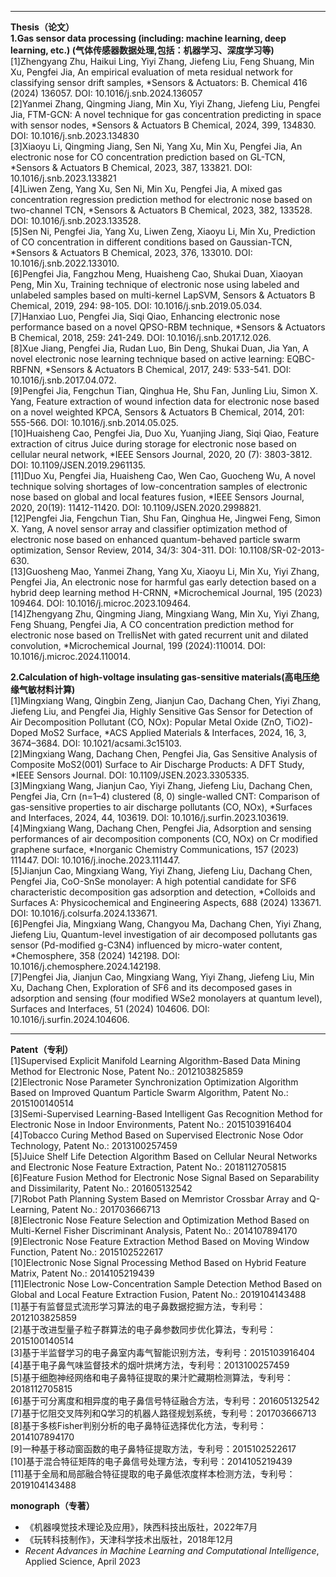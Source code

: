 ---
**Thesis（论文）**  
**1.Gas sensor data processing (including: machine learning, deep learning, etc.) (气体传感器数据处理,包括：机器学习、深度学习等)**  
[1]Zhengyang Zhu, Haikui Ling, Yiyi Zhang, Jiefeng Liu, Feng Shuang, Min Xu, Pengfei Jia, An empirical evaluation of meta residual network for classifying sensor drift samples, *Sensors & Actuators: B. Chemical 416 (2024) 136057. DOI: 10.1016/j.snb.2024.136057  
[2]Yanmei Zhang, Qingming Jiang, Min Xu, Yiyi Zhang, Jiefeng Liu, Pengfei Jia, FTM-GCN: A novel technique for gas concentration predicting in space with sensor nodes, *Sensors & Actuators B Chemical, 2024, 399, 134830. DOI: 10.1016/j.snb.2023.134830  
[3]Xiaoyu Li, Qingming Jiang, Sen Ni, Yang Xu, Min Xu, Pengfei Jia, An electronic nose for CO concentration prediction based on GL-TCN, *Sensors & Actuators B Chemical, 2023, 387, 133821. DOI: 10.1016/j.snb.2023.133821  
[4]Liwen Zeng, Yang Xu, Sen Ni, Min Xu, Pengfei Jia, A mixed gas concentration regression prediction method for electronic nose based on two-channel TCN, *Sensors & Actuators B Chemical, 2023, 382, 133528. DOI: 10.1016/j.snb.2023.133528.  
[5]Sen Ni, Pengfei Jia, Yang Xu, Liwen Zeng, Xiaoyu Li, Min Xu, Prediction of CO concentration in different conditions based on Gaussian-TCN, *Sensors & Actuators B Chemical, 2023, 376, 133010. DOI: 10.1016/j.snb.2022.133010.  
[6]Pengfei Jia, Fangzhou Meng, Huaisheng Cao, Shukai Duan, Xiaoyan Peng, Min Xu, Training technique of electronic nose using labeled and unlabeled samples based on multi-kernel LapSVM, Sensors & Actuators B Chemical, 2019, 294: 98-105. DOI: 10.1016/j.snb.2019.05.034.  
[7]Hanxiao Luo, Pengfei Jia, Siqi Qiao, Enhancing electronic nose performance based on a novel QPSO-RBM technique, *Sensors & Actuators B Chemical, 2018, 259: 241-249. DOI: 10.1016/j.snb.2017.12.026.  
[8]Xue Jiang, Pengfei Jia, Rudan Luo, Bin Deng, Shukai Duan, Jia Yan, A novel electronic nose learning technique based on active learning: EQBC-RBFNN, *Sensors & Actuators B Chemical, 2017, 249: 533-541. DOI: 10.1016/j.snb.2017.04.072.  
[9]Pengfei Jia, Fengchun Tian, Qinghua He, Shu Fan, Junling Liu, Simon X. Yang, Feature extraction of wound infection data for electronic nose based on a novel weighted KPCA, Sensors & Actuators B Chemical, 2014, 201: 555-566. DOI: 10.1016/j.snb.2014.05.025.  
[10]Huaisheng Cao, Pengfei Jia, Duo Xu, Yuanjing Jiang, Siqi Qiao, Feature extraction of citrus Juice during storage for electronic nose based on cellular neural network, *IEEE Sensors Journal, 2020, 20 (7): 3803-3812. DOI: 10.1109/JSEN.2019.2961135.  
[11]Duo Xu, Pengfei Jia, Huaisheng Cao, Wen Cao, Guocheng Wu, A novel technique solving shortages of low-concentration samples of electronic nose based on global and local features fusion, *IEEE Sensors Journal, 2020, 20(19): 11412-11420. DOI: 10.1109/JSEN.2020.2998821.  
[12]Pengfei Jia, Fengchun Tian, Shu Fan, Qinghua He, Jingwei Feng, Simon X. Yang, A novel sensor array and classifier optimization method of electronic nose based on enhanced quantum-behaved particle swarm optimization, Sensor Review, 2014, 34/3: 304-311. DOI: 10.1108/SR-02-2013-630.  
[13]Guosheng Mao, Yanmei Zhang, Yang Xu, Xiaoyu Li, Min Xu, Yiyi Zhang, Pengfei Jia, An electronic nose for harmful gas early detection based on a hybrid deep learning method H-CRNN, *Microchemical Journal, 195 (2023) 109464. DOI: 10.1016/j.microc.2023.109464.  
[14]Zhengyang Zhu, Qingming Jiang, Mingxiang Wang, Min Xu, Yiyi Zhang, Feng Shuang, Pengfei Jia, A CO concentration prediction method for electronic nose based on TrellisNet with gated recurrent unit and dilated convolution, *Microchemical Journal, 199 (2024):110014. DOI: 10.1016/j.microc.2024.110014.  

**2.Calculation of high-voltage insulating gas-sensitive materials(高电压绝缘气敏材料计算)**  
[1]Mingxiang Wang, Qingbin Zeng, Jianjun Cao, Dachang Chen, Yiyi Zhang, Jiefeng Liu, and Pengfei Jia, Highly Sensitive Gas Sensor for Detection of Air Decomposition Pollutant (CO, NOx): Popular Metal Oxide (ZnO, TiO2)-Doped MoS2 Surface, *ACS Applied Materials & Interfaces, 2024, 16, 3, 3674–3684. DOI: 10.1021/acsami.3c15103.  
[2]Mingxiang Wang, Dachang Chen, Pengfei Jia, Gas Sensitive Analysis of Composite MoS2(001) Surface to Air Discharge Products: A DFT Study, *IEEE Sensors Journal. DOI: 10.1109/JSEN.2023.3305335.  
[3]Mingxiang Wang, Jianjun Cao, Yiyi Zhang, Jiefeng Liu, Dachang Chen, Pengfei Jia, Crn (n=1–4) clustered (8, 0) single-walled CNT: Comparison of gas-sensitive properties to air discharge pollutants (CO, NOx), *Surfaces and Interfaces, 2024, 44, 103619. DOI: 10.1016/j.surfin.2023.103619.  
[4]Mingxiang Wang, Dachang Chen, Pengfei Jia, Adsorption and sensing performances of air decomposition components (CO, NOx) on Cr modified graphene surface, *Inorganic Chemistry Communications, 157 (2023) 111447. DOI: 10.1016/j.inoche.2023.111447.  
[5]Jianjun Cao, Mingxiang Wang, Yiyi Zhang, Jiefeng Liu, Dachang Chen, Pengfei Jia, CoO-SnSe monolayer: A high potential candidate for SF6 characteristic decomposition gas adsorption and detection, *Colloids and Surfaces A: Physicochemical and Engineering Aspects, 688 (2024) 133671. DOI: 10.1016/j.colsurfa.2024.133671.  
[6]Pengfei Jia, Mingxiang Wang, Changyou Ma, Dachang Chen, Yiyi Zhang, Jiefeng Liu, Quantum-level investigation of air decomposed pollutants gas sensor (Pd-modified g-C3N4) influenced by micro-water content, *Chemosphere, 358 (2024) 142198. DOI: 10.1016/j.chemosphere.2024.142198.  
[7]Pengfei Jia, Jianjun Cao, Mingxiang Wang, Yiyi Zhang, Jiefeng Liu, Min Xu, Dachang Chen, Exploration of SF6 and its decomposed gases in adsorption and sensing (four modified WSe2 monolayers at quantum level), Surfaces and Interfaces, 51 (2024) 104606. DOI: 10.1016/j.surfin.2024.104606.  

------
**Patent（专利）**  
[1]Supervised Explicit Manifold Learning Algorithm-Based Data Mining Method for Electronic Nose, Patent No.: 2012103825859  
[2]Electronic Nose Parameter Synchronization Optimization Algorithm Based on Improved Quantum Particle Swarm Algorithm, Patent No.: 2015100140514  
[3]Semi-Supervised Learning-Based Intelligent Gas Recognition Method for Electronic Nose in Indoor Environments, Patent No.: 2015103916404  
[4]Tobacco Curing Method Based on Supervised Electronic Nose Odor Technology, Patent No.: 2013100257459  
[5]Juice Shelf Life Detection Algorithm Based on Cellular Neural Networks and Electronic Nose Feature Extraction, Patent No.: 2018112705815  
[6]Feature Fusion Method for Electronic Nose Signal Based on Separability and Dissimilarity, Patent No.: 201605132542  
[7]Robot Path Planning System Based on Memristor Crossbar Array and Q-Learning, Patent No.: 201703666713  
[8]Electronic Nose Feature Selection and Optimization Method Based on Multi-Kernel Fisher Discriminant Analysis, Patent No.: 2014107894170  
[9]Electronic Nose Feature Extraction Method Based on Moving Window Function, Patent No.: 2015102522617  
[10]Electronic Nose Signal Processing Method Based on Hybrid Feature Matrix, Patent No.: 2014105219439  
[11]Electronic Nose Low-Concentration Sample Detection Method Based on Global and Local Feature Extraction Fusion, Patent No.: 2019104143488  
[1]基于有监督显式流形学习算法的电子鼻数据挖掘方法，专利号：2012103825859  
[2]基于改进型量子粒子群算法的电子鼻参数同步优化算法，专利号：2015100140514  
[3]基于半监督学习的电子鼻室内毒气智能识别方法，专利号：2015103916404  
[4]基于电子鼻气味监督技术的烟叶烘烤方法，专利号：2013100257459  
[5]基于细胞神经网络和电子鼻特征提取的果汁贮藏期检测算法，专利号：2018112705815  
[6]基于可分离度和相异度的电子鼻信号特征融合方法，专利号：201605132542  
[7]基于忆阻交叉阵列和Q学习的机器人路径规划系统，专利号：201703666713  
[8]基于多核Fisher判别分析的电子鼻特征选择优化方法，专利号：2014107894170  
[9]一种基于移动窗函数的电子鼻特征提取方法，专利号：2015102522617  
[10]基于混合特征矩阵的电子鼻信号处理方法，专利号：2014105219439  
[11]基于全局和局部融合特征提取的电子鼻低浓度样本检测方法，专利号：2019104143488  

**monograph（专著）**  
- 《机器嗅觉技术理论及应用》，陕西科技出版社，2022年7月  
- 《玩转科技制作》，天津科学技术出版社，2018年12月   
- *Recent Advances in Machine Learning and Computational Intelligence*, Applied Science, April 2023  
